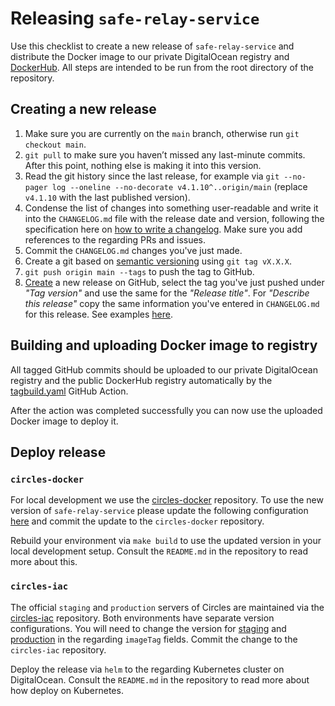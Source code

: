 # Releasing `safe-relay-service`

Use this checklist to create a new release of `safe-relay-service` and distribute the Docker image to our private DigitalOcean registry and [DockerHub](https://hub.docker.com/u/joincircles). All steps are intended to be run from the root directory of the repository.

## Creating a new release

1. Make sure you are currently on the `main` branch, otherwise run `git checkout main`.
2. `git pull` to make sure you haven’t missed any last-minute commits. After this point, nothing else is making it into this version.
3. Read the git history since the last release, for example via `git --no-pager log --oneline --no-decorate v4.1.10^..origin/main` (replace `v4.1.10` with the last published version).
4. Condense the list of changes into something user-readable and write it into the `CHANGELOG.md` file with the release date and version, following the specification here on [how to write a changelog](https://keepachangelog.com/en/1.0.0/). Make sure you add references to the regarding PRs and issues.
5. Commit the `CHANGELOG.md` changes you've just made.
6. Create a git based on [semantic versioning](https://semver.org/) using `git tag vX.X.X`.
7. `git push origin main --tags` to push the tag to GitHub.
8. [Create](https://github.com/CirclesUBI/safe-relay-service/releases/new) a new release on GitHub, select the tag you've just pushed under _"Tag version"_ and use the same for the _"Release title"_. For _"Describe this release"_ copy the same information you've entered in `CHANGELOG.md` for this release. See examples [here](https://github.com/CirclesUBI/safe-relay-service/releases).

## Building and uploading Docker image to registry

All tagged GitHub commits should be uploaded to our private DigitalOcean registry and the public DockerHub registry automatically by the [tagbuild.yaml](https://github.com/CirclesUBI/safe-relay-service/blob/main/.github/workflows/tagbuild.yml) GitHub Action.

After the action was completed successfully you can now use the uploaded Docker image to deploy it.

## Deploy release

### `circles-docker`

For local development we use the [circles-docker](https://github.com/CirclesUBI/circles-docker) repository. To use the new version of `safe-relay-service` please update the following configuration [here](https://github.com/CirclesUBI/circles-docker/blob/main/docker-compose.relayer-pull.yml) and commit the update to the `circles-docker` repository.

Rebuild your environment via `make build` to use the updated version in your local development setup. Consult the `README.md` in the repository to read more about this.

### `circles-iac`

The official `staging` and `production` servers of Circles are maintained via the [circles-iac](https://github.com/CirclesUBI/circles-iac) repository. Both environments have separate version configurations. You will need to change the version for [staging](https://github.com/CirclesUBI/circles-iac/blob/main/helm/circles-infra-suite/values-staging.yaml) and [production](https://github.com/CirclesUBI/circles-iac/blob/main/helm/circles-infra-suite/values-production.yaml) in the regarding `imageTag` fields. Commit the change to the `circles-iac` repository.

Deploy the release via `helm` to the regarding Kubernetes cluster on DigitalOcean. Consult the `README.md` in the repository to read more about how deploy on Kubernetes.
